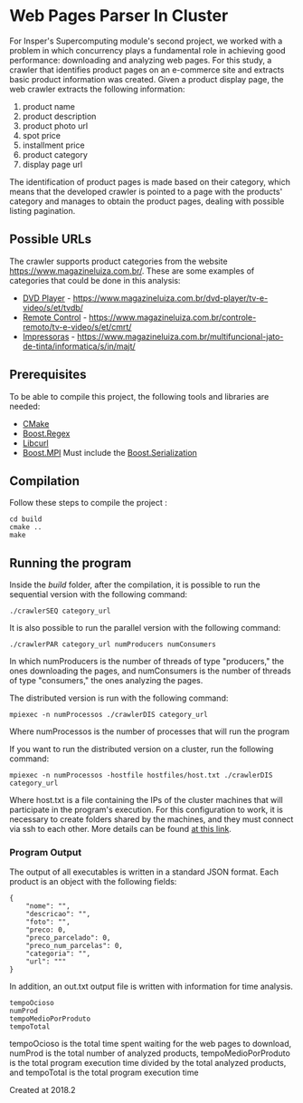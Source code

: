 # Web Pages Parser In Cluster

For Insper's Supercomputing module's second project, we worked with a problem in which concurrency plays a fundamental role in achieving good performance: downloading and analyzing web pages. For this study, a crawler that identifies product pages on an e-commerce site and extracts basic product information was created. 
Given a product display page, the web crawler extracts the following information:

1. product name
2. product description
3. product photo url
4. spot price
5. installment price
6. product category
7. display page url

The identification of product pages is made based on their category, which means that the developed crawler is pointed to a page with the products' category and manages to obtain the product pages, dealing with possible listing pagination.

## Possible URLs

The crawler supports product categories from the website https://www.magazineluiza.com.br/. These are some examples of categories that could be done in this analysis:

* [DVD Player](https://www.magazineluiza.com.br/dvd-player/tv-e-video/s/et/tvdb/) - https://www.magazineluiza.com.br/dvd-player/tv-e-video/s/et/tvdb/
* [Remote Control](https://www.magazineluiza.com.br/controle-remoto/tv-e-video/s/et/cmrt/) - https://www.magazineluiza.com.br/controle-remoto/tv-e-video/s/et/cmrt/
* [Impressoras](https://www.magazineluiza.com.br/multifuncional-jato-de-tinta/informatica/s/in/majt/) - https://www.magazineluiza.com.br/multifuncional-jato-de-tinta/informatica/s/in/majt/


## Prerequisites
To be able to compile this project, the following tools and libraries are needed:

* [CMake](https://cmake.org/)
* [Boost.Regex](https://www.boost.org/doc/libs/1_66_0/libs/regex/doc/html/index.html)
* [Libcurl](https://curl.haxx.se/libcurl/)
* [Boost.MPI](https://www.boost.org/doc/libs/1_64_0/doc/html/mpi.html)
Must include the [Boost.Serialization](https://www.boost.org/doc/libs/1_64_0/libs/serialization/doc/)

## Compilation

Follow these steps to compile the project :
```
cd build
cmake ..
make
```

## Running the program

Inside the _build_ folder, after the compilation, it is possible to run the sequential version with the following command:

```
./crawlerSEQ category_url
```
It is also possible to run the parallel version with the following command:
```
./crawlerPAR category_url numProducers numConsumers
```
In which numProducers is the number of threads of type "producers," the ones downloading the pages, and numConsumers is the number of threads of type "consumers," the ones analyzing the pages.

The distributed version is run with the following command:
```
mpiexec -n numProcessos ./crawlerDIS category_url
```
Where numProcessos is the number of processes that will run the program

If you want to run the distributed version on a cluster, run the following command:
```
mpiexec -n numProcessos -hostfile hostfiles/host.txt ./crawlerDIS category_url
```
Where host.txt is a file containing the IPs of the cluster machines that will participate in the program's execution. For this configuration to work, it is necessary to create folders shared by the machines, and they must connect via ssh to each other. More details can be found [at this link](http://mpitutorial.com/tutorials/running-an-mpi-cluster-within-a-lan/). 


### Program Output

The output of all executables is written in a standard JSON format. Each product is an object with the following fields:

```
{
    "nome": "",
    "descricao": "",
    "foto": "",
    "preco: 0,
    "preco_parcelado": 0,
    "preco_num_parcelas": 0,
    "categoria": "",
    "url": """
}
```

In addition, an out.txt output file is written with information for time analysis.

```
tempoOcioso
numProd
tempoMedioPorProduto
tempoTotal 
```
tempoOcioso is the total time spent waiting for the web pages to download, numProd is the total number of analyzed products, tempoMedioPorProduto is the total program execution time divided by the total analyzed products, and tempoTotal is the total program execution time

Created at 2018.2
